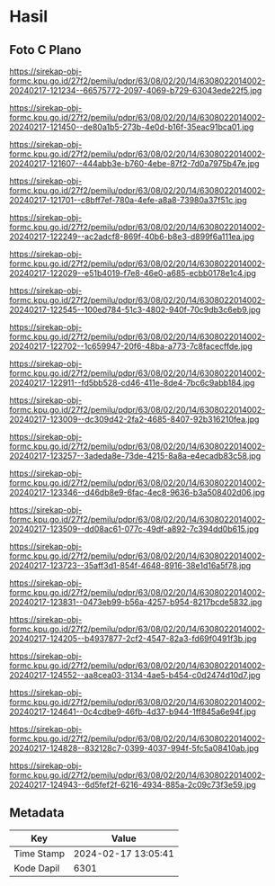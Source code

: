 # Hasil

## Foto C Plano

https://sirekap-obj-formc.kpu.go.id/27f2/pemilu/pdpr/63/08/02/20/14/6308022014002-20240217-121234--66575772-2097-4069-b729-63043ede22f5.jpg

https://sirekap-obj-formc.kpu.go.id/27f2/pemilu/pdpr/63/08/02/20/14/6308022014002-20240217-121450--de80a1b5-273b-4e0d-b16f-35eac91bca01.jpg

https://sirekap-obj-formc.kpu.go.id/27f2/pemilu/pdpr/63/08/02/20/14/6308022014002-20240217-121607--444abb3e-b760-4ebe-87f2-7d0a7975b47e.jpg

https://sirekap-obj-formc.kpu.go.id/27f2/pemilu/pdpr/63/08/02/20/14/6308022014002-20240217-121701--c8bff7ef-780a-4efe-a8a8-73980a37f51c.jpg

https://sirekap-obj-formc.kpu.go.id/27f2/pemilu/pdpr/63/08/02/20/14/6308022014002-20240217-122249--ac2adcf8-869f-40b6-b8e3-d899f6a111ea.jpg

https://sirekap-obj-formc.kpu.go.id/27f2/pemilu/pdpr/63/08/02/20/14/6308022014002-20240217-122029--e51b4019-f7e8-46e0-a685-ecbb0178e1c4.jpg

https://sirekap-obj-formc.kpu.go.id/27f2/pemilu/pdpr/63/08/02/20/14/6308022014002-20240217-122545--100ed784-51c3-4802-940f-70c9db3c6eb9.jpg

https://sirekap-obj-formc.kpu.go.id/27f2/pemilu/pdpr/63/08/02/20/14/6308022014002-20240217-122702--1c659947-20f6-48ba-a773-7c8facecffde.jpg

https://sirekap-obj-formc.kpu.go.id/27f2/pemilu/pdpr/63/08/02/20/14/6308022014002-20240217-122911--fd5bb528-cd46-411e-8de4-7bc6c9abb184.jpg

https://sirekap-obj-formc.kpu.go.id/27f2/pemilu/pdpr/63/08/02/20/14/6308022014002-20240217-123009--dc309d42-2fa2-4685-8407-92b316210fea.jpg

https://sirekap-obj-formc.kpu.go.id/27f2/pemilu/pdpr/63/08/02/20/14/6308022014002-20240217-123257--3adeda8e-73de-4215-8a8a-e4ecadb83c58.jpg

https://sirekap-obj-formc.kpu.go.id/27f2/pemilu/pdpr/63/08/02/20/14/6308022014002-20240217-123346--d46db8e9-6fac-4ec8-9636-b3a508402d06.jpg

https://sirekap-obj-formc.kpu.go.id/27f2/pemilu/pdpr/63/08/02/20/14/6308022014002-20240217-123509--dd08ac61-077c-49df-a892-7c394dd0b615.jpg

https://sirekap-obj-formc.kpu.go.id/27f2/pemilu/pdpr/63/08/02/20/14/6308022014002-20240217-123723--35aff3d1-854f-4648-8916-38e1d16a5f78.jpg

https://sirekap-obj-formc.kpu.go.id/27f2/pemilu/pdpr/63/08/02/20/14/6308022014002-20240217-123831--0473eb99-b56a-4257-b954-8217bcde5832.jpg

https://sirekap-obj-formc.kpu.go.id/27f2/pemilu/pdpr/63/08/02/20/14/6308022014002-20240217-124205--b4937877-2cf2-4547-82a3-fd69f0491f3b.jpg

https://sirekap-obj-formc.kpu.go.id/27f2/pemilu/pdpr/63/08/02/20/14/6308022014002-20240217-124552--aa8cea03-3134-4ae5-b454-c0d2474d10d7.jpg

https://sirekap-obj-formc.kpu.go.id/27f2/pemilu/pdpr/63/08/02/20/14/6308022014002-20240217-124641--0c4cdbe9-46fb-4d37-b944-1ff845a6e94f.jpg

https://sirekap-obj-formc.kpu.go.id/27f2/pemilu/pdpr/63/08/02/20/14/6308022014002-20240217-124828--832128c7-0399-4037-994f-5fc5a08410ab.jpg

https://sirekap-obj-formc.kpu.go.id/27f2/pemilu/pdpr/63/08/02/20/14/6308022014002-20240217-124943--6d5fef2f-6216-4934-885a-2c09c73f3e59.jpg


## Metadata

| Key        | Value               |
| ---------- | ------------------- |
| Time Stamp | 2024-02-17 13:05:41 |
| Kode Dapil | 6301                |



